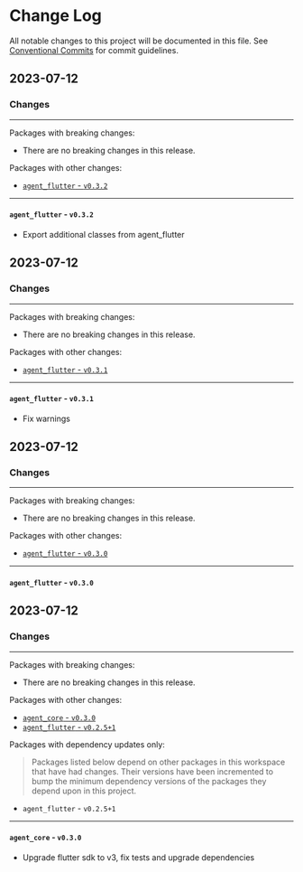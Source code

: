 # Change Log

All notable changes to this project will be documented in this file.
See [Conventional Commits](https://conventionalcommits.org) for commit guidelines.

## 2023-07-12

### Changes

---

Packages with breaking changes:

 - There are no breaking changes in this release.

Packages with other changes:

 - [`agent_flutter` - `v0.3.2`](#agent_flutter---v032)

---

#### `agent_flutter` - `v0.3.2`

 - Export additional classes from agent_flutter


## 2023-07-12

### Changes

---

Packages with breaking changes:

 - There are no breaking changes in this release.

Packages with other changes:

 - [`agent_flutter` - `v0.3.1`](#agent_flutter---v031)

---

#### `agent_flutter` - `v0.3.1`

 - Fix warnings


## 2023-07-12

### Changes

---

Packages with breaking changes:

 - There are no breaking changes in this release.

Packages with other changes:

 - [`agent_flutter` - `v0.3.0`](#agent_flutter---v030)

---

#### `agent_flutter` - `v0.3.0`


## 2023-07-12

### Changes

---

Packages with breaking changes:

 - There are no breaking changes in this release.

Packages with other changes:

 - [`agent_core` - `v0.3.0`](#agent_core---v030)
 - [`agent_flutter` - `v0.2.5+1`](#agent_flutter---v0251)

Packages with dependency updates only:

> Packages listed below depend on other packages in this workspace that have had changes. Their versions have been incremented to bump the minimum dependency versions of the packages they depend upon in this project.

 - `agent_flutter` - `v0.2.5+1`

---

#### `agent_core` - `v0.3.0`

 - Upgrade flutter sdk to v3, fix tests and upgrade dependencies

